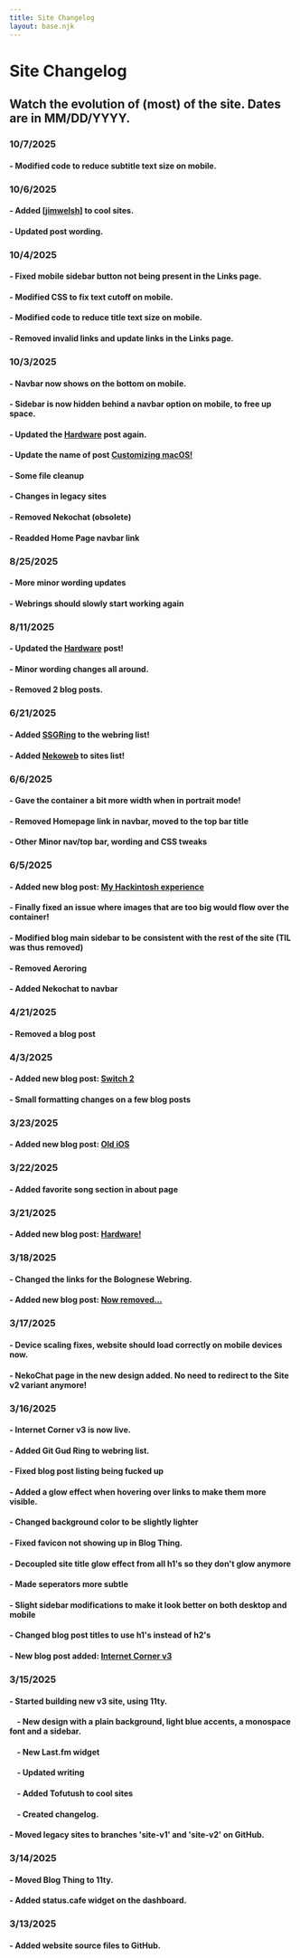 ```yaml
---
title: Site Changelog
layout: base.njk
---
```


# Site Changelog
## Watch the evolution of (most) of the site. Dates are in MM/DD/YYYY.

### 10/7/2025
#### - Modified code to reduce subtitle text size on mobile.

### 10/6/2025
#### - Added [[jimwelsh]](https://jimwelsh.net) to cool sites.
#### - Updated post wording.

### 10/4/2025
#### - Fixed mobile sidebar button not being present in the Links page.
#### - Modified CSS to fix text cutoff on mobile.
#### - Modified code to reduce title text size on mobile.
#### - Removed invalid links and update links in the Links page.

### 10/3/2025
#### - Navbar now shows on the bottom on mobile.
#### - Sidebar is now hidden behind a navbar option on mobile, to free up space.
#### - Updated the [Hardware](/blog/posts/hardware) post again.
#### - Update the name of post [Customizing macOS!](/blog/posts/macos-customize)
#### - Some file cleanup
#### - Changes in legacy sites
#### - Removed Nekochat (obsolete)
#### - Readded Home Page navbar link

### 8/25/2025
#### - More minor wording updates
#### - Webrings should slowly start working again

### 8/11/2025
#### - Updated the [Hardware](/blog/posts/hardware) post!
#### - Minor wording changes all around.
#### - Removed 2 blog posts.

### 6/21/2025
#### - Added [SSGRing](https://jbcarreon123.nekoweb.org/webrings/ssgring/) to the webring list!
#### - Added [Nekoweb](https://nekoweb.org) to sites list!

### 6/6/2025
#### - Gave the container a bit more width when in portrait mode!
#### - Removed Homepage link in navbar, moved to the top bar title
#### - Other Minor nav/top bar, wording and CSS tweaks

### 6/5/2025
#### - Added new blog post: [My Hackintosh experience](/blog/posts/hackintosh)
#### - Finally fixed an issue where images that are too big would flow over the container!
#### - Modified blog main sidebar to be consistent with the rest of the site (TIL was thus removed)
#### - Removed Aeroring
#### - Added Nekochat to navbar

### 4/21/2025
#### - Removed a blog post

### 4/3/2025
#### - Added new blog post: [Switch 2](/blog/posts/switch2)
#### - Small formatting changes on a few blog posts

### 3/23/2025
#### - Added new blog post: [Old iOS](/blog/posts/old-ios/)

### 3/22/2025
#### - Added favorite song section in about page

### 3/21/2025
#### - Added new blog post: [Hardware!](/blog/posts/hardware)

### 3/18/2025
#### - Changed the links for the Bolognese Webring.
#### - Added new blog post: [Now removed...](#)

### 3/17/2025
#### - Device scaling fixes, website should load correctly on mobile devices now.
#### - NekoChat page in the new design added. No need to redirect to the Site v2 variant anymore!

### 3/16/2025
#### - Internet Corner v3 is now live.
#### - Added Git Gud Ring to webring list.
#### - Fixed blog post listing being fucked up
#### - Added a glow effect when hovering over links to make them more visible.
#### - Changed background color to be slightly lighter
#### - Fixed favicon not showing up in Blog Thing.
#### - Decoupled site title glow effect from all h1's so they don't glow anymore
#### - Made seperators more subtle
#### - Slight sidebar modifications to make it look better on both desktop and mobile
#### - Changed blog post titles to use h1's instead of h2's

#### - New blog post added: [Internet Corner v3](/blog/posts/internet-corner-v3/)

### 3/15/2025
#### - Started building new v3 site, using 11ty.
#### &nbsp;&nbsp;&nbsp;&nbsp;- New design with a plain background, light blue accents, a monospace font and a sidebar.
#### &nbsp;&nbsp;&nbsp;&nbsp;- New Last.fm widget
#### &nbsp;&nbsp;&nbsp;&nbsp;- Updated writing
#### &nbsp;&nbsp;&nbsp;&nbsp;- Added Tofutush to cool sites
#### &nbsp;&nbsp;&nbsp;&nbsp;- Created changelog.
#### - Moved legacy sites to branches 'site-v1' and 'site-v2' on GitHub.

### 3/14/2025
#### - Moved Blog Thing to 11ty.
#### - Added status.cafe widget on the dashboard.

### 3/13/2025
#### - Added website source files to GitHub.